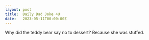 ```yaml
---
layout: post
title:  Daily Dad Joke 4U
date:   2023-05-11T00:00:00Z
---
```

Why did the teddy bear say no to dessert? Because she was stuffed.
